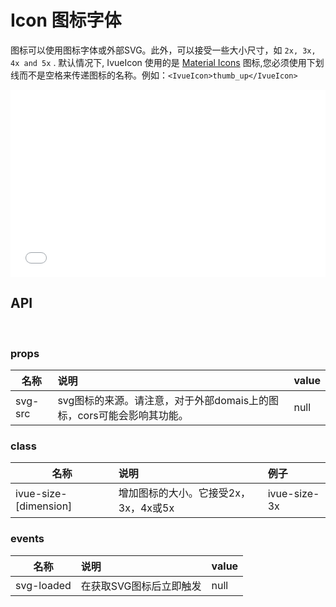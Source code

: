 # Icon 图标字体


图标可以使用图标字体或外部SVG。此外，可以接受一些大小尺寸，如 ```2x, 3x, 4x and 5x``` . 默认情况下, IvueIcon 使用的是 [Material Icons](https://material.io/tools/icons/?icon=mood_bad&style=baseline) 图标,您必须使用下划线而不是空格来传递图标的名称。例如：```<IvueIcon>thumb_up</IvueIcon>```


<iframe width="100%" height="300" src="//jsfiddle.net/qq282126990/79a13se8/4/embedded/result,html/" allowfullscreen="allowfullscreen" allowpaymentrequest frameborder="0"></iframe>


## API
<br>

### props    

| 名称   | 说明                                                                  | value |
| ------ | :-------------------------------------------------------------------- | :---- |
| svg-src | svg图标的来源。请注意，对于外部domais上的图标，cors可能会影响其功能。 | null  |


### class

| 名称                  | 说明                                 | 例子         |
| --------------------- | :----------------------------------- | :----------- |
| ivue-size-[dimension] | 增加图标的大小。它接受2x，3x，4x或5x | ivue-size-3x |

### events    

| 名称        | 说明                    | value |
| ----------- | :---------------------- | :---- |
| svg-loaded | 在获取SVG图标后立即触发 | null  |